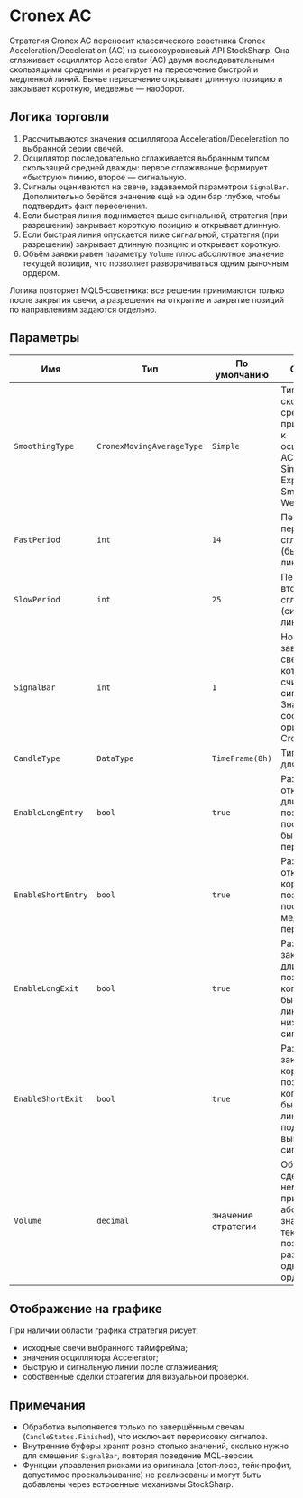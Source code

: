 # Cronex AC

Стратегия Cronex AC переносит классического советника Cronex Acceleration/Deceleration (AC) на высокоуровневый API StockSharp. Она сглаживает осциллятор Accelerator (AC) двумя последовательными скользящими средними и реагирует на пересечение быстрой и медленной линий. Бычье пересечение открывает длинную позицию и закрывает короткую, медвежье — наоборот.

## Логика торговли

1. Рассчитываются значения осциллятора Acceleration/Deceleration по выбранной серии свечей.
2. Осциллятор последовательно сглаживается выбранным типом скользящей средней дважды: первое сглаживание формирует «быструю» линию, второе — сигнальную.
3. Сигналы оцениваются на свече, задаваемой параметром `SignalBar`. Дополнительно берётся значение ещё на один бар глубже, чтобы подтвердить факт пересечения.
4. Если быстрая линия поднимается выше сигнальной, стратегия (при разрешении) закрывает короткую позицию и открывает длинную.
5. Если быстрая линия опускается ниже сигнальной, стратегия (при разрешении) закрывает длинную позицию и открывает короткую.
6. Объём заявки равен параметру `Volume` плюс абсолютное значение текущей позиции, что позволяет разворачиваться одним рыночным ордером.

Логика повторяет MQL5‑советника: все решения принимаются только после закрытия свечи, а разрешения на открытие и закрытие позиций по направлениям задаются отдельно.

## Параметры

| Имя | Тип | По умолчанию | Описание |
| --- | --- | --- | --- |
| `SmoothingType` | `CronexMovingAverageType` | `Simple` | Тип скользящей средней, применяемой к осциллятору AC. Доступны Simple, Exponential, Smoothed, Weighted. |
| `FastPeriod` | `int` | `14` | Период первого сглаживания (быстрая линия). |
| `SlowPeriod` | `int` | `25` | Период второго сглаживания (сигнальная линия). |
| `SignalBar` | `int` | `1` | Номер завершённой свечи, по которой считывается сигнал. Значение 1 соответствует оригиналу Cronex. |
| `CandleType` | `DataType` | `TimeFrame(8h)` | Тип свечей для расчётов. |
| `EnableLongEntry` | `bool` | `true` | Разрешить открытие длинных позиций после бычьего пересечения. |
| `EnableShortEntry` | `bool` | `true` | Разрешить открытие коротких позиций после медвежьего пересечения. |
| `EnableLongExit` | `bool` | `true` | Разрешить закрытие длинных позиций, когда быстрая линия падает ниже сигнальной. |
| `EnableShortExit` | `bool` | `true` | Разрешить закрытие коротких позиций, когда быстрая линия поднимается выше сигнальной. |
| `Volume` | `decimal` | значение стратегии | Объём сделок. К нему прибавляется абсолютное значение текущей позиции для разворотов одним ордером. |

## Отображение на графике

При наличии области графика стратегия рисует:

- исходные свечи выбранного таймфрейма;
- значения осциллятора Accelerator;
- быструю и сигнальную линии после сглаживания;
- собственные сделки стратегии для визуальной проверки.

## Примечания

- Обработка выполняется только по завершённым свечам (`CandleStates.Finished`), что исключает перерисовку сигналов.
- Внутренние буферы хранят ровно столько значений, сколько нужно для смещения `SignalBar`, повторяя поведение MQL‑версии.
- Функции управления рисками из оригинала (стоп‑лосс, тейк‑профит, допустимое проскальзывание) не реализованы и могут быть добавлены через встроенные механизмы StockSharp.

